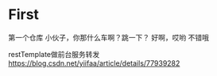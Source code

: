 # First
第一个仓库
小伙子，你那什么车啊？跳一下？
好啊，哎哟 不错哦



restTemplate做前台服务转发          https://blog.csdn.net/yiifaa/article/details/77939282
